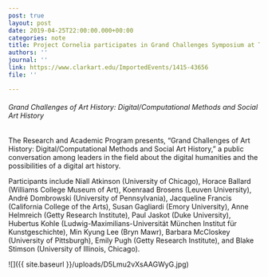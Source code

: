 ```yaml
---
post: true
layout: post
date: 2019-04-25T22:00:00.000+00:00
categories: note
title: Project Cornelia participates in Grand Challenges Symposium at The Clark
authors: ''
journal: ''
link: https://www.clarkart.edu/ImportedEvents/1415-43656
file: ''

---
```

###### Grand Challenges of Art History: Digital/Computational Methods and Social Art History

The Research and Academic Program presents, “Grand Challenges of Art History: Digital/Computational Methods and Social Art History,” a public conversation among leaders in the field about the digital humanities and the possibilities of a digital art history.  
 

Participants include Niall Atkinson (University of Chicago), Horace Ballard (Williams College Museum of Art), Koenraad Brosens (Leuven University), André Dombrowski (University of Pennsylvania), Jacqueline Francis (California College of the Arts), Susan Gagliardi (Emory University), Anne Helmreich (Getty Research Institute), Paul Jaskot (Duke University), Hubertus Kohle (Ludwig-Maximilians-Universität München Institut für Kunstgeschichte), Min Kyung Lee (Bryn Mawr), Barbara McCloskey (University of Pittsburgh), Emily Pugh (Getty Research Institute), and Blake Stimson (University of Illinois, Chicago).

![]({{ site.baseurl }}/uploads/D5Lmu2vXsAAGWyG.jpg)